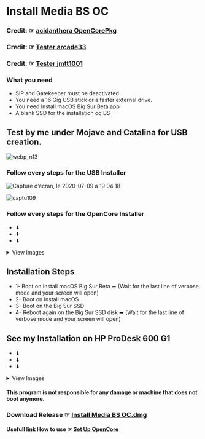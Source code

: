 # Install Media BS OC

### Credit: ☞ [acidanthera OpenCorePkg](https://github.com/acidanthera/OpenCorePkg)
### Credit: ☞ [Tester arcade33](https://www.hackintosh-montreal.com/t10355-install-media-bs-oc#130312)
### Credit: ☞ [Tester jmtt1001](https://www.hackintosh-montreal.com/t10355p50-install-media-bs-oc#130373)





###  What you need
- SIP and Gatekeeper must be deactivated
- You need a 16 Gig USB stick or a faster external drive.
- You need Install macOS Big Sur Beta.app
- A blank SSD for the installation og BS

## Test by me under Mojave and Catalina for USB creation.

![webp_n13](https://user-images.githubusercontent.com/6248794/87083458-a5734080-c1fa-11ea-869f-ee69269b3e5a.gif)


### Follow every steps for the USB Installer
![Capture d’écran, le 2020-07-09 à 19 04 18](https://user-images.githubusercontent.com/6248794/87099160-10327500-c217-11ea-8084-9825bc675959.png)

![captu109](https://user-images.githubusercontent.com/6248794/87083522-c6d42c80-c1fa-11ea-9a13-372466d019e1.png)

### Follow every steps for the OpenCore Installer
- ⬇︎
- ⬇︎
- ⬇︎
<details> 
  <summary>View Images </summary>

![captu110](https://user-images.githubusercontent.com/6248794/87083524-c76cc300-c1fa-11ea-95c8-76e4de05698d.png)

![captu111](https://user-images.githubusercontent.com/6248794/87083525-c76cc300-c1fa-11ea-8e53-31481b82d9aa.png)

![captu112](https://user-images.githubusercontent.com/6248794/87083529-c8055980-c1fa-11ea-9ff9-c17e0c77b4b9.png)

![Screen Shot 1](https://user-images.githubusercontent.com/6248794/87084124-b53f5480-c1fb-11ea-80eb-c2e3c65b6e53.png)

![Screen Shot 2](https://user-images.githubusercontent.com/6248794/87084040-9214a500-c1fb-11ea-8a2c-08ee4485e246.png)

</details>


## Installation Steps
- 1- Boot on Install macOS Big Sur Beta ➦ (Wait for the last line of verbose mode and your screen will open)
- 2- Boot on Install macOS
- 3- Boot on the Big Sur SSD
- 4- Reboot again on the Big Sur SSD disk ➦ (Wait for the last line of verbose mode and your screen will open)

## See my Installation on HP ProDesk 600 G1
- ⬇︎
- ⬇︎
- ⬇︎
<details> 
  <summary>View Images  </summary>
	
![img_2217](https://user-images.githubusercontent.com/6248794/87085381-ca1ce780-c1fd-11ea-9dab-94c3752153d3.jpg)

![img_2218](https://user-images.githubusercontent.com/6248794/87085382-cab57e00-c1fd-11ea-923a-bf46abe582e6.jpg)

![img_2219](https://user-images.githubusercontent.com/6248794/87085383-cab57e00-c1fd-11ea-979a-8502df8c7fb0.jpg)

![img_2220](https://user-images.githubusercontent.com/6248794/87085384-cab57e00-c1fd-11ea-975e-851a349de86f.jpg)

![img_2221](https://user-images.githubusercontent.com/6248794/87085385-cb4e1480-c1fd-11ea-83d6-1cef01eaecb0.jpg)
- Desktop BIGSUR  

![screen34](https://user-images.githubusercontent.com/6248794/87085387-cb4e1480-c1fd-11ea-9c56-be48da12adbc.png)


</details>

#### This program is not responsible for any damage or machine that does not boot anymore.

### Download Release ☞ [Install Media BS OC.dmg ](https://github.com/chris1111/Install-Media-BS-OC/releases/tag/V1)

#### Usefull link How to use ☞ [Set Up OpenCore](https://dortania.github.io/OpenCore-Desktop-Guide/)







